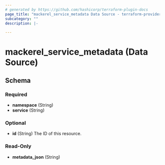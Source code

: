 ```yaml
---
# generated by https://github.com/hashicorp/terraform-plugin-docs
page_title: "mackerel_service_metadata Data Source - terraform-provider-mackerel"
subcategory: ""
description: |-
  
---
```


# mackerel_service_metadata (Data Source)





<!-- schema generated by tfplugindocs -->
## Schema

### Required

- **namespace** (String)
- **service** (String)

### Optional

- **id** (String) The ID of this resource.

### Read-Only

- **metadata_json** (String)


